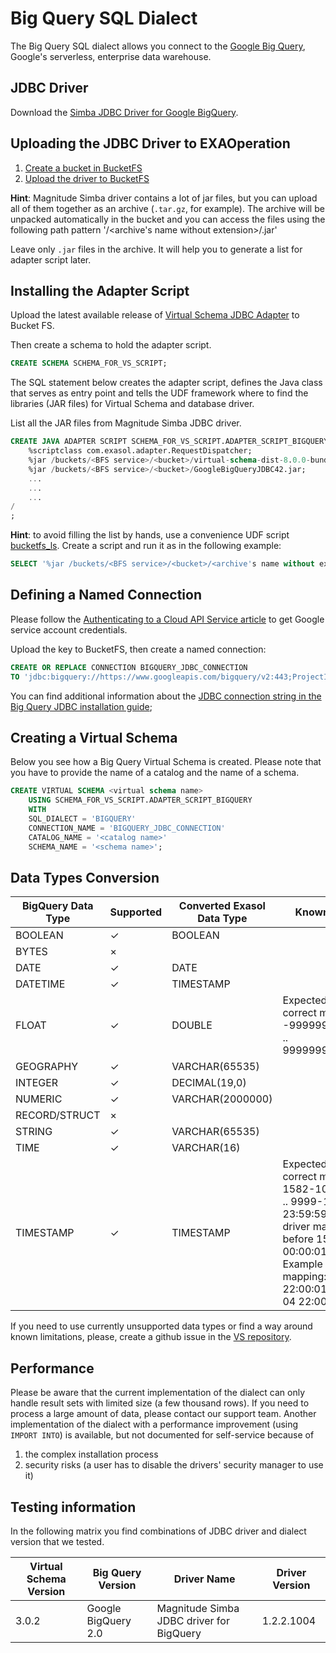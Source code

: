 # Big Query SQL Dialect

The Big Query SQL dialect allows you connect to the [Google Big Query](https://cloud.google.com/bigquery/), Google's serverless, enterprise data warehouse.

## JDBC Driver

Download the [Simba JDBC Driver for Google BigQuery](https://cloud.google.com/bigquery/providers/simba-drivers/).

## Uploading the JDBC Driver to EXAOperation

1. [Create a bucket in BucketFS](https://docs.exasol.com/administration/on-premise/bucketfs/create_new_bucket_in_bucketfs_service.htm) 
1. [Upload the driver to BucketFS](https://docs.exasol.com/administration/on-premise/bucketfs/accessfiles.htm)

**Hint**: Magnitude Simba driver contains a lot of jar files, but you can upload all of them together as an archive (`.tar.gz`, for example).
The archive will be unpacked automatically in the bucket and you can access the files using the following path pattern '<your bucket>/<archive's name without extension>/<name of a file form the archive>.jar'

Leave only `.jar` files in the archive. It will help you to generate a list for adapter script later. 

## Installing the Adapter Script

Upload the latest available release of [Virtual Schema JDBC Adapter](https://github.com/exasol/virtual-schemas/releases) to Bucket FS.

Then create a schema to hold the adapter script.

```sql
CREATE SCHEMA SCHEMA_FOR_VS_SCRIPT;
```

The SQL statement below creates the adapter script, defines the Java class that serves as entry point and tells the UDF framework where to find the libraries (JAR files) for Virtual Schema and database driver.

List all the JAR files from Magnitude Simba JDBC driver.

```sql
CREATE JAVA ADAPTER SCRIPT SCHEMA_FOR_VS_SCRIPT.ADAPTER_SCRIPT_BIGQUERY AS
    %scriptclass com.exasol.adapter.RequestDispatcher;
    %jar /buckets/<BFS service>/<bucket>/virtual-schema-dist-8.0.0-bundle-6.0.0.jar;
    %jar /buckets/<BFS service>/<bucket>/GoogleBigQueryJDBC42.jar;
    ...
    ...
    ...
/
;
```

**Hint**: to avoid filling the list by hands, use a convenience UDF script [bucketfs_ls](https://github.com/exasol/exa-toolbox/blob/master/utilities/bucketfs_ls.sql).
Create a script and run it as in the following example:

```sql
SELECT '%jar /buckets/<BFS service>/<bucket>/<archive's name without extension if used>/'|| files || ';' FROM (SELECT EXA_toolbox.bucketfs_ls('/buckets/<BFS service>/<bucket>/<archive's name without extension if used>/') files ); 
```

## Defining a Named Connection

Please follow the [Authenticating to a Cloud API Service article](https://cloud.google.com/docs/authentication/) to get Google service account credentials.

Upload the key to BucketFS, then create a named connection:

```sql
CREATE OR REPLACE CONNECTION BIGQUERY_JDBC_CONNECTION
TO 'jdbc:bigquery://https://www.googleapis.com/bigquery/v2:443;ProjectId=<your project id>;OAuthType=0;OAuthServiceAcctEmail=<service account email>;OAuthPvtKeyPath=/<path to the bucket>/<name of the key file>';
```    
You can find additional information about the [JDBC connection string in the Big Query JDBC installation guide](https://www.simba.com/products/BigQuery/doc/JDBC_InstallGuide/content/jdbc/using/intro.htm);

## Creating a Virtual Schema

Below you see how a Big Query Virtual Schema is created. Please note that you have to provide the name of a catalog and the name of a schema.

```sql
CREATE VIRTUAL SCHEMA <virtual schema name>
    USING SCHEMA_FOR_VS_SCRIPT.ADAPTER_SCRIPT_BIGQUERY
    WITH
    SQL_DIALECT = 'BIGQUERY'
    CONNECTION_NAME = 'BIGQUERY_JDBC_CONNECTION'
    CATALOG_NAME = '<catalog name>'
    SCHEMA_NAME = '<schema name>';
```


## Data Types Conversion

BigQuery Data Type | Supported | Converted Exasol Data Type| Known limitations
-------------------|-----------|---------------------------|-------------------
BOOLEAN            |  ✓        | BOOLEAN                   | 
BYTES              |  ×        |                           | 
DATE               |  ✓        | DATE                      | 
DATETIME           |  ✓        | TIMESTAMP                 | 
FLOAT              |  ✓        | DOUBLE                    | Expected range for correct mapping: -99999999.99999999 .. 99999999.99999999. 
GEOGRAPHY          |  ✓        | VARCHAR(65535)            |
INTEGER            |  ✓        | DECIMAL(19,0)             | 
NUMERIC            |  ✓        | VARCHAR(2000000)          | 
RECORD/STRUCT      |  ×        |                           | 
STRING             |  ✓        | VARCHAR(65535)            | 
TIME               |  ✓        | VARCHAR(16)               | 
TIMESTAMP          |  ✓        | TIMESTAMP                 | Expected range for correct mapping: 1582-10-15 00:00:01 .. 9999-12-31 23:59:59.9999. JDBC driver maps dates before 1582-10-15 00:00:01 incorrectly.  Example of incorrect mapping: 1582-10-14 22:00:01 -> 1582-10-04 22:00:01

If you need to use currently unsupported data types or find a way around known limitations, please, create a github issue in the [VS repository](https://github.com/exasol/virtual-schemas/issues).

## Performance

Please be aware that the current implementation of the dialect can only handle result sets with limited size (a few thousand rows).
If you need to process a large amount of data, please contact our support team. Another implementation of the dialect with a performance improvement (using `IMPORT INTO`) is available, but not documented for self-service because of 

1. the complex installation process
2. security risks (a user has to disable the drivers' security manager to use it)

## Testing information

In the following matrix you find combinations of JDBC driver and dialect version that we tested.

Virtual Schema Version| Big Query Version   | Driver Name                                 | Driver Version 
----------------------|---------------------|---------------------------------------------|------------------------
 3.0.2                | Google BigQuery 2.0 |  Magnitude Simba JDBC driver for BigQuery   | 1.2.2.1004
